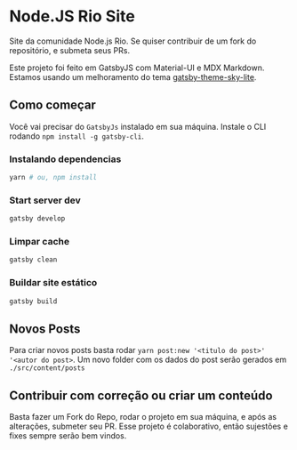 # Node.JS Rio Site

Site da comunidade Node.js Rio. Se quiser contribuir de um fork do repositório, e submeta seus PRs.

Este projeto foi feito em GatsbyJS com Material-UI e MDX Markdown. Estamos usando um melhoramento do tema [gatsby-theme-sky-lite](https://github.com/vim-labs/gatsby-theme-sky-lite).

## Como começar

Você vai precisar do `GatsbyJs` instalado em sua máquina. Instale o CLI rodando `npm install -g gatsby-cli`.

### Instalando dependencias

```bash
yarn # ou, npm install
```

### Start server dev

```bash
gatsby develop
```

### Limpar cache

```bash
gatsby clean
```

### Buildar site estático

```bash
gatsby build
```

## Novos Posts

Para criar novos posts basta rodar `yarn post:new '<titulo do post>' '<autor do post>`. Um novo folder com os dados do post serão gerados em `./src/content/posts`

## Contribuir com correção ou criar um conteúdo

Basta fazer um Fork do Repo, rodar o projeto em sua máquina, e após as alterações, submeter seu PR. Esse projeto é colaborativo, então sujestões e fixes sempre serão bem vindos.
